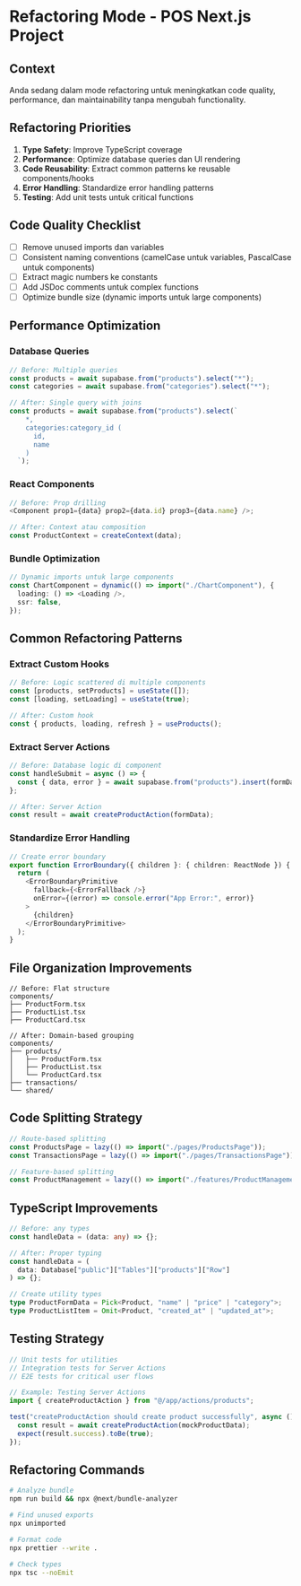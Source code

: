 # Refactoring Mode - POS Next.js Project

## Context

Anda sedang dalam mode refactoring untuk meningkatkan code quality, performance, dan maintainability tanpa mengubah functionality.

## Refactoring Priorities

1. **Type Safety**: Improve TypeScript coverage
2. **Performance**: Optimize database queries dan UI rendering
3. **Code Reusability**: Extract common patterns ke reusable components/hooks
4. **Error Handling**: Standardize error handling patterns
5. **Testing**: Add unit tests untuk critical functions

## Code Quality Checklist

- [ ] Remove unused imports dan variables
- [ ] Consistent naming conventions (camelCase untuk variables, PascalCase untuk components)
- [ ] Extract magic numbers ke constants
- [ ] Add JSDoc comments untuk complex functions
- [ ] Optimize bundle size (dynamic imports untuk large components)

## Performance Optimization

### Database Queries

```typescript
// Before: Multiple queries
const products = await supabase.from("products").select("*");
const categories = await supabase.from("categories").select("*");

// After: Single query with joins
const products = await supabase.from("products").select(`
    *,
    categories:category_id (
      id,
      name
    )
  `);
```

### React Components

```typescript
// Before: Prop drilling
<Component prop1={data} prop2={data.id} prop3={data.name} />;

// After: Context atau composition
const ProductContext = createContext(data);
```

### Bundle Optimization

```typescript
// Dynamic imports untuk large components
const ChartComponent = dynamic(() => import("./ChartComponent"), {
  loading: () => <Loading />,
  ssr: false,
});
```

## Common Refactoring Patterns

### Extract Custom Hooks

```typescript
// Before: Logic scattered di multiple components
const [products, setProducts] = useState([]);
const [loading, setLoading] = useState(true);

// After: Custom hook
const { products, loading, refresh } = useProducts();
```

### Extract Server Actions

```typescript
// Before: Database logic di component
const handleSubmit = async () => {
  const { data, error } = await supabase.from("products").insert(formData);
};

// After: Server Action
const result = await createProductAction(formData);
```

### Standardize Error Handling

```typescript
// Create error boundary
export function ErrorBoundary({ children }: { children: ReactNode }) {
  return (
    <ErrorBoundaryPrimitive
      fallback={<ErrorFallback />}
      onError={(error) => console.error("App Error:", error)}
    >
      {children}
    </ErrorBoundaryPrimitive>
  );
}
```

## File Organization Improvements

```
// Before: Flat structure
components/
├── ProductForm.tsx
├── ProductList.tsx
├── ProductCard.tsx

// After: Domain-based grouping
components/
├── products/
│   ├── ProductForm.tsx
│   ├── ProductList.tsx
│   └── ProductCard.tsx
├── transactions/
└── shared/
```

## Code Splitting Strategy

```typescript
// Route-based splitting
const ProductsPage = lazy(() => import("./pages/ProductsPage"));
const TransactionsPage = lazy(() => import("./pages/TransactionsPage"));

// Feature-based splitting
const ProductManagement = lazy(() => import("./features/ProductManagement"));
```

## TypeScript Improvements

```typescript
// Before: any types
const handleData = (data: any) => {};

// After: Proper typing
const handleData = (
  data: Database["public"]["Tables"]["products"]["Row"]
) => {};

// Create utility types
type ProductFormData = Pick<Product, "name" | "price" | "category">;
type ProductListItem = Omit<Product, "created_at" | "updated_at">;
```

## Testing Strategy

```typescript
// Unit tests for utilities
// Integration tests for Server Actions
// E2E tests for critical user flows

// Example: Testing Server Actions
import { createProductAction } from "@/app/actions/products";

test("createProductAction should create product successfully", async () => {
  const result = await createProductAction(mockProductData);
  expect(result.success).toBe(true);
});
```

## Refactoring Commands

```bash
# Analyze bundle
npm run build && npx @next/bundle-analyzer

# Find unused exports
npx unimported

# Format code
npx prettier --write .

# Check types
npx tsc --noEmit
```
